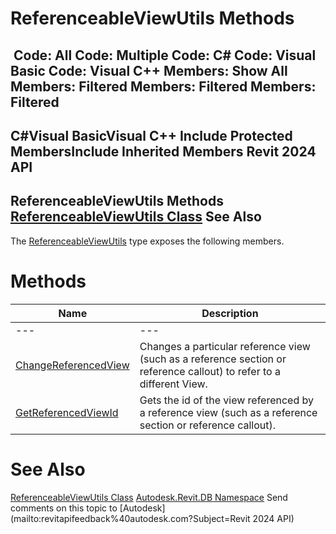 # ReferenceableViewUtils Methods

﻿
 Code: All Code: Multiple Code: C# Code: Visual Basic Code: Visual C++  Members: Show All Members: Filtered Members: Filtered Members: Filtered   
---  
C#Visual BasicVisual C++
Include Protected MembersInclude Inherited Members
Revit 2024 API  
---  
ReferenceableViewUtils Methods  
[ReferenceableViewUtils Class](5e671f1d-7423-0a2c-e0c3-915b3dff92ed.md "ReferenceableViewUtils Class") See Also  
---  
The [ReferenceableViewUtils](5e671f1d-7423-0a2c-e0c3-915b3dff92ed.md "ReferenceableViewUtils Class") type exposes the following members.
# Methods
| Name | Description |
| --- | --- |
| --- | --- | --- |
| [ChangeReferencedView](e62f67ee-ee95-8ffb-7896-22cce7280066.md "ChangeReferencedView Method") | Changes a particular reference view (such as a reference section or reference callout) to refer to a different View. |
| [GetReferencedViewId](055ef271-6d6f-1891-b8e4-275dbdeca9f9.md "GetReferencedViewId Method") | Gets the id of the view referenced by a reference view (such as a reference section or reference callout). |

# See Also
[ReferenceableViewUtils Class](5e671f1d-7423-0a2c-e0c3-915b3dff92ed.md "ReferenceableViewUtils Class")
[Autodesk.Revit.DB Namespace](87546ba7-461b-c646-cbb1-2cb8f5bff8b2.md "Autodesk.Revit.DB Namespace")
Send comments on this topic to [Autodesk](mailto:revitapifeedback%40autodesk.com?Subject=Revit 2024 API)